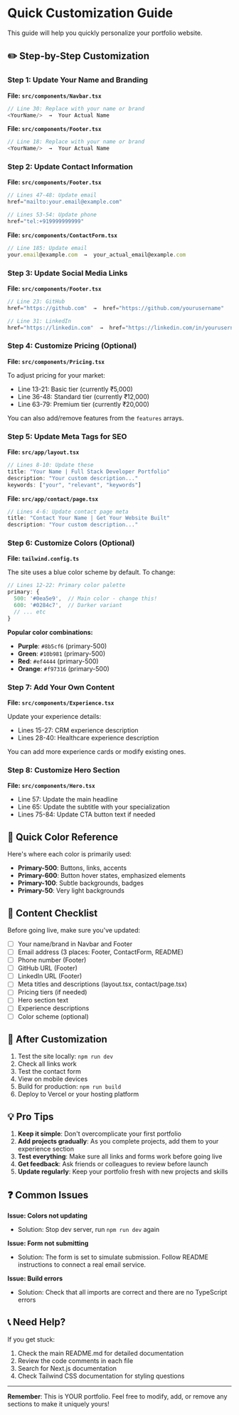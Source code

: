 # Quick Customization Guide

This guide will help you quickly personalize your portfolio website.

## ✏️ Step-by-Step Customization

### Step 1: Update Your Name and Branding

**File: `src/components/Navbar.tsx`**
```typescript
// Line 30: Replace with your name or brand
<YourName/>  →  Your Actual Name
```

**File: `src/components/Footer.tsx`**
```typescript
// Line 18: Replace with your name or brand
<YourName/>  →  Your Actual Name
```

### Step 2: Update Contact Information

**File: `src/components/Footer.tsx`**
```typescript
// Lines 47-48: Update email
href="mailto:your.email@example.com"

// Lines 53-54: Update phone
href="tel:+919999999999"
```

**File: `src/components/ContactForm.tsx`**
```typescript
// Line 185: Update email
your.email@example.com  →  your_actual_email@example.com
```

### Step 3: Update Social Media Links

**File: `src/components/Footer.tsx`**
```typescript
// Line 23: GitHub
href="https://github.com"  →  href="https://github.com/yourusername"

// Line 31: LinkedIn
href="https://linkedin.com"  →  href="https://linkedin.com/in/yourusername"
```

### Step 4: Customize Pricing (Optional)

**File: `src/components/Pricing.tsx`**

To adjust pricing for your market:
- Line 13-21: Basic tier (currently ₹5,000)
- Line 36-48: Standard tier (currently ₹12,000)
- Line 63-79: Premium tier (currently ₹20,000)

You can also add/remove features from the `features` arrays.

### Step 5: Update Meta Tags for SEO

**File: `src/app/layout.tsx`**
```typescript
// Lines 8-10: Update these
title: "Your Name | Full Stack Developer Portfolio"
description: "Your custom description..."
keywords: ["your", "relevant", "keywords"]
```

**File: `src/app/contact/page.tsx`**
```typescript
// Lines 4-6: Update contact page meta
title: "Contact Your Name | Get Your Website Built"
description: "Your custom description..."
```

### Step 6: Customize Colors (Optional)

**File: `tailwind.config.ts`**

The site uses a blue color scheme by default. To change:
```typescript
// Lines 12-22: Primary color palette
primary: {
  500: '#0ea5e9',  // Main color - change this!
  600: '#0284c7',  // Darker variant
  // ... etc
}
```

**Popular color combinations:**
- **Purple**: `#8b5cf6` (primary-500)
- **Green**: `#10b981` (primary-500)
- **Red**: `#ef4444` (primary-500)
- **Orange**: `#f97316` (primary-500)

### Step 7: Add Your Own Content

**File: `src/components/Experience.tsx`**

Update your experience details:
- Lines 15-27: CRM experience description
- Lines 28-40: Healthcare experience description

You can add more experience cards or modify existing ones.

### Step 8: Customize Hero Section

**File: `src/components/Hero.tsx`**

- Line 57: Update the main headline
- Line 65: Update the subtitle with your specialization
- Lines 75-84: Update CTA button text if needed

## 🎨 Quick Color Reference

Here's where each color is primarily used:

- **Primary-500**: Buttons, links, accents
- **Primary-600**: Button hover states, emphasized elements
- **Primary-100**: Subtle backgrounds, badges
- **Primary-50**: Very light backgrounds

## 📝 Content Checklist

Before going live, make sure you've updated:

- [ ] Your name/brand in Navbar and Footer
- [ ] Email address (3 places: Footer, ContactForm, README)
- [ ] Phone number (Footer)
- [ ] GitHub URL (Footer)
- [ ] LinkedIn URL (Footer)
- [ ] Meta titles and descriptions (layout.tsx, contact/page.tsx)
- [ ] Pricing tiers (if needed)
- [ ] Hero section text
- [ ] Experience descriptions
- [ ] Color scheme (optional)

## 🚀 After Customization

1. Test the site locally: `npm run dev`
2. Check all links work
3. Test the contact form
4. View on mobile devices
5. Build for production: `npm run build`
6. Deploy to Vercel or your hosting platform

## 💡 Pro Tips

1. **Keep it simple**: Don't overcomplicate your first portfolio
2. **Add projects gradually**: As you complete projects, add them to your experience section
3. **Test everything**: Make sure all links and forms work before going live
4. **Get feedback**: Ask friends or colleagues to review before launch
5. **Update regularly**: Keep your portfolio fresh with new projects and skills

## ❓ Common Issues

**Issue: Colors not updating**
- Solution: Stop dev server, run `npm run dev` again

**Issue: Form not submitting**
- Solution: The form is set to simulate submission. Follow README instructions to connect a real email service.

**Issue: Build errors**
- Solution: Check that all imports are correct and there are no TypeScript errors

## 📞 Need Help?

If you get stuck:
1. Check the main README.md for detailed documentation
2. Review the code comments in each file
3. Search for Next.js documentation
4. Check Tailwind CSS documentation for styling questions

---

**Remember**: This is YOUR portfolio. Feel free to modify, add, or remove any sections to make it uniquely yours!

